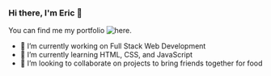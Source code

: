 ### Hi there, I'm Eric 👋

You can find me my portfolio ![here.](https://www.ericqyhan.com/)

<!--
**EricqyHan/EricqyHan** is a ✨ _special_ ✨ repository because its `README.md` (this file) appears on your GitHub profile.
-->

- 🔭 I’m currently working on Full Stack Web Development
- 🌱 I’m currently learning HTML, CSS, and JavaScript
- 👯 I’m looking to collaborate on projects to bring friends together for food
